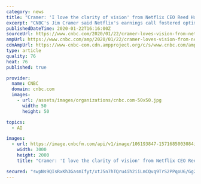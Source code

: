 ```yaml
---
category: news
title: "Cramer: 'I love the clarity of vision' from Netflix CEO Reed Hastings on AI and avoiding ads"
excerpt: "CNBC's Jim Cramer said Netflix's earnings call fostered optimism about a company he once called \"an open sore on the market.\""
publishedDateTime: 2020-01-22T16:16:00Z
sourceUrl: https://www.cnbc.com/2020/01/22/cramer-loves-vision-from-netflix-ceo-reed-hastings-on-ai-and-ads.html
ampUrl: https://www.cnbc.com/amp/2020/01/22/cramer-loves-vision-from-netflix-ceo-reed-hastings-on-ai-and-ads.html
cdnAmpUrl: https://www-cnbc-com.cdn.ampproject.org/c/s/www.cnbc.com/amp/2020/01/22/cramer-loves-vision-from-netflix-ceo-reed-hastings-on-ai-and-ads.html
type: article
quality: 76
heat: 76
published: true

provider:
  name: CNBC
  domain: cnbc.com
  images:
    - url: /assets/images/organizations/cnbc.com-50x50.jpg
      width: 50
      height: 50

topics:
  - AI

images:
  - url: https://image.cnbcfm.com/api/v1/image/106193847-1571685003084img_3993r.jpg?v=1571685072
    width: 3000
    height: 2000
    title: "Cramer: 'I love the clarity of vision' from Netflix CEO Reed Hastings on AI and avoiding ads"

secured: "swpNs9QIsRxKh3GasmIfyt/xtJ5n7hTQru4ih2iiLmCQvq9TrS2PPqoU6/Gg21u7iyFbM8ECuFgJQUQHu1JlOci5I6ihuFUtcB8Nwl2Fo1Ovg1wyWF4ts1YJgHnIn8KqGRDVYIi0EPXvFrJZRip8xN2D5RzU1iNDcUsXJhpUrmfLqcR+KrMNZS8CF2pc2CBWw0Az15Y/YJXNh9gVBwNkRc76NXmFGSf+EnrL99NyAFaqItBUwPScTECTavN5xOm4cskZ11MlyAm6kpcab4pM4miUK4lHwn+QlErp7bORxaI=;3JJICpZicYv91UTeZlJlKw=="
---
```


